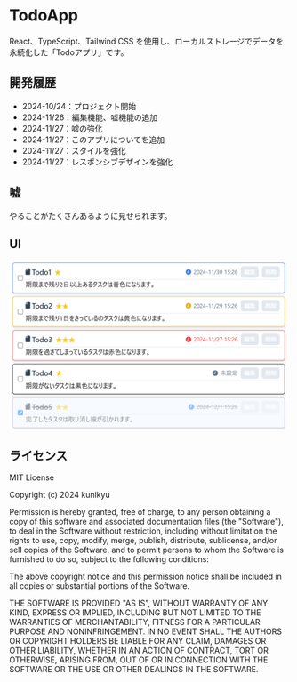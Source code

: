 # TodoApp

React、TypeScript、Tailwind CSS を使用し、ローカルストレージでデータを永続化した「Todoアプリ」です。

## 開発履歴

- 2024-10/24：プロジェクト開始
- 2024-11/26：編集機能、嘘機能の追加
- 2024-11/27：嘘の強化
- 2024-11/27：このアプリについてを追加
- 2024-11/27：スタイルを強化
- 2024-11/27：レスポンシブデザインを強化

## 嘘

やることがたくさんあるように見せられます。

## UI

![](images/image.png)

## ライセンス

MIT License

Copyright (c) 2024 kunikyu

Permission is hereby granted, free of charge, to any person obtaining a copy
of this software and associated documentation files (the "Software"), to deal
in the Software without restriction, including without limitation the rights
to use, copy, modify, merge, publish, distribute, sublicense, and/or sell
copies of the Software, and to permit persons to whom the Software is
furnished to do so, subject to the following conditions:

The above copyright notice and this permission notice shall be included in all
copies or substantial portions of the Software.

THE SOFTWARE IS PROVIDED "AS IS", WITHOUT WARRANTY OF ANY KIND, EXPRESS OR
IMPLIED, INCLUDING BUT NOT LIMITED TO THE WARRANTIES OF MERCHANTABILITY,
FITNESS FOR A PARTICULAR PURPOSE AND NONINFRINGEMENT. IN NO EVENT SHALL THE
AUTHORS OR COPYRIGHT HOLDERS BE LIABLE FOR ANY CLAIM, DAMAGES OR OTHER
LIABILITY, WHETHER IN AN ACTION OF CONTRACT, TORT OR OTHERWISE, ARISING FROM,
OUT OF OR IN CONNECTION WITH THE SOFTWARE OR THE USE OR OTHER DEALINGS IN THE
SOFTWARE.
